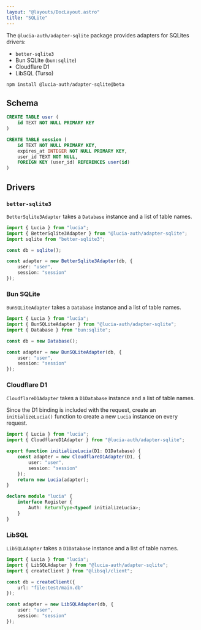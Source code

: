 ```yaml
---
layout: "@layouts/DocLayout.astro"
title: "SQLite"
---
```


The `@lucia-auth/adapter-sqlite` package provides adapters for SQLites drivers:

- `better-sqlite3`
- Bun SQLite (`bun:sqlite`)
- Cloudflare D1
- LibSQL (Turso)

```
npm install @lucia-auth/adapter-sqlite@beta
```

## Schema

```sql
CREATE TABLE user (
    id TEXT NOT NULL PRIMARY KEY
)

CREATE TABLE session (
    id TEXT NOT NULL PRIMARY KEY,
    expires_at INTEGER NOT NULL PRIMARY KEY,
    user_id TEXT NOT NULL,
    FOREIGN KEY (user_id) REFERENCES user(id)
)
```

## Drivers

### `better-sqlite3`

`BetterSqlite3Adapter` takes a `Database` instance and a list of table names.

```ts
import { Lucia } from "lucia";
import { BetterSqlite3Adapter } from "@lucia-auth/adapter-sqlite";
import sqlite from "better-sqlite3";

const db = sqlite();

const adapter = new BetterSqlite3Adapter(db, {
	user: "user",
	session: "session"
});
```

### Bun SQLite

`BunSQLiteAdapter` takes a `Database` instance and a list of table names.

```ts
import { Lucia } from "lucia";
import { BunSQLiteAdapter } from "@lucia-auth/adapter-sqlite";
import { Database } from "bun:sqlite";

const db = new Database();

const adapter = new BunSQLiteAdapter(db, {
	user: "user",
	session: "session"
});
```

### Cloudflare D1

`CloudflareD1Adapter` takes a `D1Database` instance and a list of table names.

Since the D1 binding is included with the request, create an `initializeLucia()` function to create a new `Lucia` instance on every request.

```ts
import { Lucia } from "lucia";
import { CloudflareD1Adapter } from "@lucia-auth/adapter-sqlite";

export function initializeLucia(D1: D1Database) {
	const adapter = new CloudflareD1Adapter(D1, {
		user: "user",
		session: "session"
	});
	return new Lucia(adapter);
}

declare module "lucia" {
	interface Register {
		Auth: ReturnType<typeof initializeLucia>;
	}
}
```

### LibSQL

`LibSQLAdapter` takes a `D1Database` instance and a list of table names.

```ts
import { Lucia } from "lucia";
import { LibSQLAdapter } from "@lucia-auth/adapter-sqlite";
import { createClient } from "@libsql/client";

const db = createClient({
	url: "file:test/main.db"
});

const adapter = new LibSQLAdapter(db, {
	user: "user",
	session: "session"
});
```
